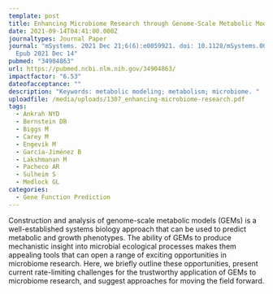 ```yaml
---
template: post
title: Enhancing Microbiome Research through Genome-Scale Metabolic Modeling
date: 2021-09-14T04:41:00.000Z
journaltypes: Journal Paper
journal: "mSystems. 2021 Dec 21;6(6):e0059921. doi: 10.1128/mSystems.00599-21.
  Epub 2021 Dec 14"
pubmed: "34904863"
url: https://pubmed.ncbi.nlm.nih.gov/34904863/
impactfactor: "6.53"
dateofacceptance: ""
description: "Keywords: metabolic modeling; metabolism; microbiome. "
uploadfile: /media/uploads/1307_enhancing-microbiome-research.pdf
tags:
  - Ankrah NYD
  - Bernstein DB
  - Biggs M
  - Carey M
  - Engevik M
  - García-Jiménez B
  - Lakshmanan M
  - Pacheco AR
  - Sulheim S
  - Medlock GL
categories:
  - Gene Function Prediction
---
```

<!--StartFragment-->

Construction and analysis of genome-scale metabolic models (GEMs) is a well-established systems biology approach that can be used to predict metabolic and growth phenotypes. The ability of GEMs to produce mechanistic insight into microbial ecological processes makes them appealing tools that can open a range of exciting opportunities in microbiome research. Here, we briefly outline these opportunities, present current rate-limiting challenges for the trustworthy application of GEMs to microbiome research, and suggest approaches for moving the field forward.

<!--EndFragment-->